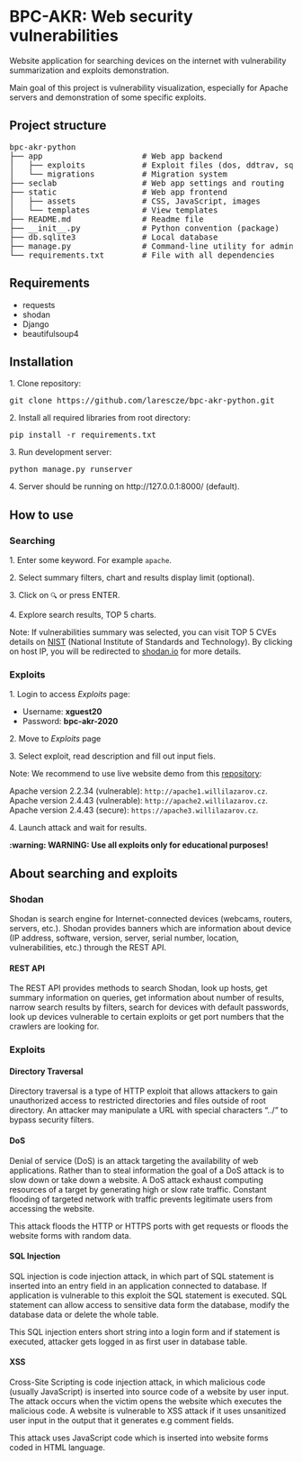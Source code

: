 <h1>BPC-AKR: Web security vulnerabilities</h1>
<p>Website application for searching devices on the internet with vulnerability summarization and exploits demonstration.</p>
<p>Main goal of this project is vulnerability visualization, especially for Apache servers and demonstration of some specific exploits.</p>

<h2>Project structure</h2>
<pre>
bpc-akr-python
├── app                     # Web app backend
│   ├── exploits            # Exploit files (dos, ddtrav, sqli, vulnscan, xss)
│   └── migrations          # Migration system 
├── seclab                  # Web app settings and routing
├── static                  # Web app frontend
│   ├── assets              # CSS, JavaScript, images
│   └── templates           # View templates
├── README.md               # Readme file
├── __init__.py             # Python convention (package)
├── db.sqlite3              # Local database
├── manage.py               # Command-line utility for administrative tasks
└── requirements.txt        # File with all dependencies
</pre>

<h2>Requirements</h2>
<ul>
<li>requests</li>
<li>shodan</li>
<li>Django</li>
<li>beautifulsoup4</li>
</ul>

<h2>Installation</h2>
<p>1. Clone repository:</p>
<pre>git clone https://github.com/larescze/bpc-akr-python.git</pre>
<p>2. Install all required libraries from root directory:</p>
<pre>pip install -r requirements.txt</pre>
<p>3. Run development server:</p>
<pre>python manage.py runserver</pre>
<p>4. Server should be running on http://127.0.0.1:8000/ (default).</p>

<h2>How to use</h2>
<h3>Searching</h3>
<p>1. Enter some keyword. For example <code>apache</code>.</p>
<p>2. Select summary filters, chart and results display limit (optional).</p>
<p>3. Click on <code>🔍</code> or press ENTER.</p>
<p>4. Explore search results, TOP 5 charts.</p>
<p>Note: If vulnerabilities summary was selected, you can visit TOP 5 CVEs details on <a href="https://nvd.nist.gov/">NIST</a> (National Institute of Standards and Technology). By clicking on host IP, you will be redirected to <a href="https://www.shodan.io/">shodan.io</a> for more details.</p>

<h3>Exploits</h3>
<p>1. Login to access <em>Exploits</em> page:</p>
<ul>
<li>Username: <strong>xguest20</strong></li>
<li>Password: <strong>bpc-akr-2020</strong></li>
</ul>
<p>2. Move to <em>Exploits</em> page</p>
<p>3. Select exploit, read description and fill out input fiels.</p>
<p>Note: We recommend to use live website demo from this <a href="https://github.com/larescze/bpc-akr-web">repository</a>:</p>
<p>
Apache version 2.2.34 (vulnerable): <code>http://apache1.willilazarov.cz</code>.<br>
Apache version 2.4.43 (vulnerable): <code>http://apache2.willilazarov.cz</code>.<br>
Apache version 2.4.43 (secure): <code>https://apache3.willilazarov.cz</code>.
</p>
<p>4. Launch attack and wait for results.</p>
<p><strong>:warning: WARNING: Use all exploits only for educational purposes!</strong></p>

<h2>About searching and exploits</h2>

<h3>Shodan</h3>
<p>Shodan is search engine for Internet-connected devices (webcams, routers, servers, etc.). Shodan provides banners which are information about device (IP address, software, version, server, serial number, location, vulnerabilities, etc.) through the REST API.</p>
<h4>REST API</h4>
<p>The REST API provides methods to search Shodan, look up hosts, get summary information on queries, get information about number of results, narrow search results by filters, search for devices with default passwords, look up devices vulnerable to certain exploits or get port numbers that the crawlers are looking for.</p>
<h3>Exploits</h3>

<h4>Directory Traversal</h4>
<p>Directory traversal is a type of HTTP exploit that allows attackers to gain unauthorized access to restricted directories and files outside of root directory. An attacker may manipulate a URL with special characters “../” to bypass security filters.</p>

<h4>DoS</h4>
<p>Denial of service (DoS) is an attack targeting the availability of web applications. Rather than to steal information the goal of a DoS attack is to slow down or take down a website. A DoS attack exhaust computing resources of a target by generating high or slow rate traffic. Constant flooding of targeted network with traffic prevents legitimate users from accessing the website. </p>
<p>This attack floods the HTTP or HTTPS ports with get requests or floods the website forms with random data. </p>

<h4>SQL Injection</h4>
<p>SQL injection is code injection attack, in which part of SQL statement is inserted into an entry field in an application connected to database. If application is vulnerable to this exploit the SQL statement is executed. SQL statement can allow access to sensitive data form the database, modify the database data or delete the whole table.</p>
<p>This SQL injection enters short string into a login form and if statement is executed, attacker gets logged in as first user in database table.</p>

<h4>XSS</h4>
<p>Cross-Site Scripting is code injection attack, in which malicious code (usually JavaScript) is inserted into source code of a website by user input. The attack occurs when the victim opens the website which executes the malicious code. A website is vulnerable to XSS attack if it uses unsanitized user input in the output that it generates e.g comment fields.</p>
<p>This attack uses JavaScript code which is inserted into website forms coded in HTML language.</p>
